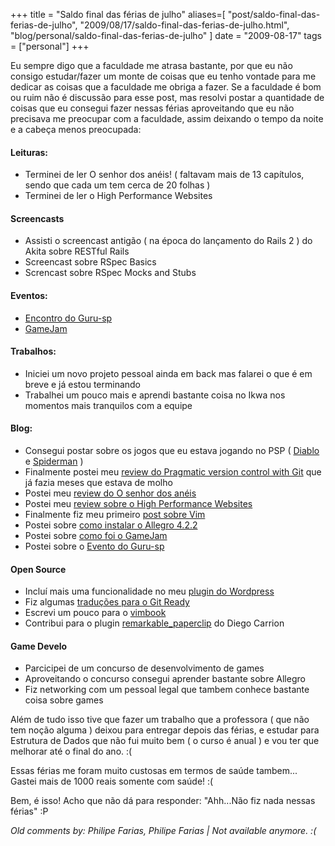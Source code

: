 +++
title = "Saldo final das férias de julho"
aliases=[
  "post/saldo-final-das-ferias-de-julho",
  "2009/08/17/saldo-final-das-ferias-de-julho.html",
  "blog/personal/saldo-final-das-ferias-de-julho"
]
date = "2009-08-17"
tags = ["personal"]
+++

Eu sempre digo que a faculdade me atrasa bastante, por que eu não
consigo estudar/fazer um monte de coisas que eu tenho vontade para me
dedicar as coisas que a faculdade me obriga a fazer. Se a faculdade é
bom ou ruim não é discussão para esse post, mas resolvi postar a
quantidade de coisas que eu consegui fazer nessas férias aproveitando
que eu não precisava me preocupar com a faculdade, assim deixando o
tempo da noite e a cabeça menos preocupada:

#### Leituras:

* Terminei de ler O senhor dos anéis! ( faltavam mais de 13 capítulos, sendo que cada um tem cerca de 20 folhas )
* Terminei de ler o High Performance Websites

#### Screencasts

* Assisti o screencast antigão ( na época do lançamento do Rails 2 ) do Akita sobre RESTful Rails
* Screencast sobre RSpec Basics
* Screncast sobre RSpec Mocks and Stubs

#### Eventos:

* [Encontro do Guru-sp](http://pothix.com/blog/events/encontro-de-numero-5-do-guru-sp "5 encontro do Guru-sp")
* [ GameJam](../development/gamejam "GameJam")

#### Trabalhos:

* Iniciei um novo projeto pessoal ainda em back mas falarei o que é em breve e já estou terminando
* Trabalhei um pouco mais e aprendi bastante coisa no Ikwa nos momentos mais tranquilos com a equipe

#### Blog:

* Consegui postar sobre os jogos que eu estava jogando no PSP ( [Diablo](http://pothix.com/blog/games/gamereview-diablo "Diablo") e [Spiderman](http://pothix.com/blog/games/gamereview-spiderman-friend-or-foe "Spiderman Friend or Foe") )
* Finalmente postei meu [review do Pragmatic version control with Git](http://pothix.com/blog/books/bookreview-pragmatic-version-control-using-git "Pragmatic Version Control using Git") que já fazia meses que estava de molho
* Postei meu [review do O senhor dos anéis](http://pothix.com/blog/books/bookreview-lord-of-the-rings "Lord of the rings")
* Postei meu [review sobre o High Performance Websites](http://pothix.com/blog/books/bookreview-high-performance-websites "High Performance Websites ")
* Finalmente fiz meu primeiro [post sobre Vim](http://pothix.com/blog/development/um-pouco-sobre-o-vim "Um pouco sobre o Vim")
* Postei sobre [como instalar o Allegro 4.2.2](http://pothix.com/blog/development/instalando-o-allegro-4-2-2-no-linux-x86 "Como instalar o Allegro 4.2.2 no Linux x86")
* Postei sobre [como foi o GameJam](http://pothix.com/blog/development/gamejam "GameJam")
* Postei sobre o [Evento do Guru-sp](http://pothix.com/blog/events/encontro-de-numero-5-do-guru-sp "5 encontro do Guru-sp")

#### Open Source

* Incluí mais uma funcionalidade no meu [plugin do Wordpress](http://pothix.com/blog/anti-ie6-army "Anti IE6 Army")
* Fiz algumas [traduções para o Git Ready](http://pt-br.gitready.com/avancado/2009/01/15/piecemeal-staging.html "Uma das traduções")
* Escrevi um pouco para o [vimbook](http://code.google.com/p/vimbook/ "Projeto Vimbook")
* Contribui para o plugin [remarkable_paperclip](http://github.com/dcrec1/remarkable_paperclip/tree/master "Remarkable Paperclip no GitHub") do Diego Carrion

####  Game Develo

* Parcicipei de um concurso de desenvolvimento de games
* Aproveitando o concurso consegui aprender bastante sobre Allegro
* Fiz networking com um pessoal legal que tambem conhece bastante coisa sobre games

Além de tudo isso tive que fazer um trabalho que a professora ( que
não tem noção alguma ) deixou para entregar depois das férias, e
estudar para Estrutura de Dados que não fui muito bem ( o curso é
anual ) e vou ter que melhorar até o final do ano. :(

Essas férias me foram muito custosas em termos de saúde
tambem... Gastei mais de 1000 reais somente com saúde! :(

Bem, é isso! Acho que não dá para responder: "Ahh...Não fiz nada
nessas férias" :P



_Old comments by: Philipe Farias, Philipe Farias | Not available anymore. :(_
